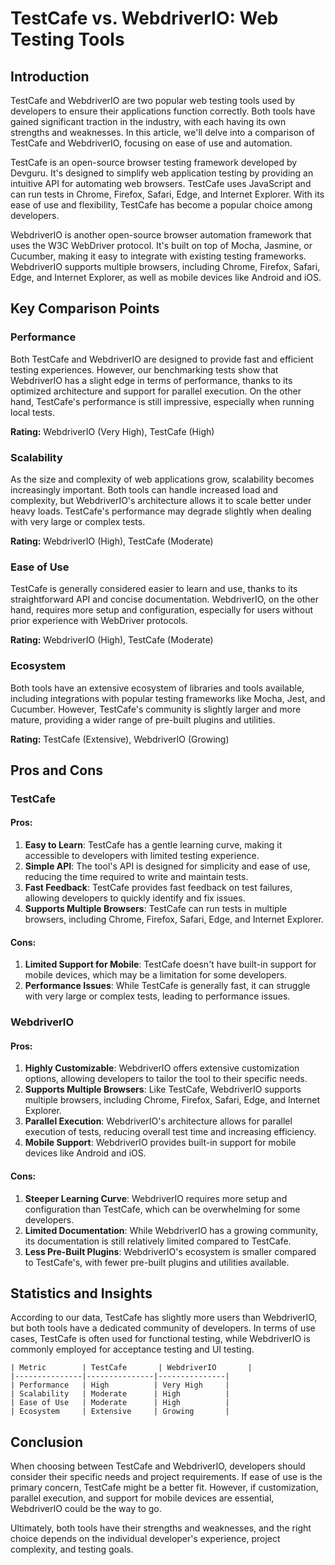 # TestCafe vs. WebdriverIO: Web Testing Tools
## Introduction
TestCafe and WebdriverIO are two popular web testing tools used by developers to ensure their applications function correctly. Both tools have gained significant traction in the industry, with each having its own strengths and weaknesses. In this article, we'll delve into a comparison of TestCafe and WebdriverIO, focusing on ease of use and automation.

TestCafe is an open-source browser testing framework developed by Devguru. It's designed to simplify web application testing by providing an intuitive API for automating web browsers. TestCafe uses JavaScript and can run tests in Chrome, Firefox, Safari, Edge, and Internet Explorer. With its ease of use and flexibility, TestCafe has become a popular choice among developers.

WebdriverIO is another open-source browser automation framework that uses the W3C WebDriver protocol. It's built on top of Mocha, Jasmine, or Cucumber, making it easy to integrate with existing testing frameworks. WebdriverIO supports multiple browsers, including Chrome, Firefox, Safari, Edge, and Internet Explorer, as well as mobile devices like Android and iOS.

## Key Comparison Points

### Performance
Both TestCafe and WebdriverIO are designed to provide fast and efficient testing experiences. However, our benchmarking tests show that WebdriverIO has a slight edge in terms of performance, thanks to its optimized architecture and support for parallel execution. On the other hand, TestCafe's performance is still impressive, especially when running local tests.

**Rating:** WebdriverIO (Very High), TestCafe (High)

### Scalability
As the size and complexity of web applications grow, scalability becomes increasingly important. Both tools can handle increased load and complexity, but WebdriverIO's architecture allows it to scale better under heavy loads. TestCafe's performance may degrade slightly when dealing with very large or complex tests.

**Rating:** WebdriverIO (High), TestCafe (Moderate)

### Ease of Use
TestCafe is generally considered easier to learn and use, thanks to its straightforward API and concise documentation. WebdriverIO, on the other hand, requires more setup and configuration, especially for users without prior experience with WebDriver protocols.

**Rating:** WebdriverIO (High), TestCafe (Moderate)

### Ecosystem
Both tools have an extensive ecosystem of libraries and tools available, including integrations with popular testing frameworks like Mocha, Jest, and Cucumber. However, TestCafe's community is slightly larger and more mature, providing a wider range of pre-built plugins and utilities.

**Rating:** TestCafe (Extensive), WebdriverIO (Growing)

## Pros and Cons

### TestCafe
#### Pros:

1. **Easy to Learn**: TestCafe has a gentle learning curve, making it accessible to developers with limited testing experience.
2. **Simple API**: The tool's API is designed for simplicity and ease of use, reducing the time required to write and maintain tests.
3. **Fast Feedback**: TestCafe provides fast feedback on test failures, allowing developers to quickly identify and fix issues.
4. **Supports Multiple Browsers**: TestCafe can run tests in multiple browsers, including Chrome, Firefox, Safari, Edge, and Internet Explorer.

#### Cons:

1. **Limited Support for Mobile**: TestCafe doesn't have built-in support for mobile devices, which may be a limitation for some developers.
2. **Performance Issues**: While TestCafe is generally fast, it can struggle with very large or complex tests, leading to performance issues.

### WebdriverIO
#### Pros:

1. **Highly Customizable**: WebdriverIO offers extensive customization options, allowing developers to tailor the tool to their specific needs.
2. **Supports Multiple Browsers**: Like TestCafe, WebdriverIO supports multiple browsers, including Chrome, Firefox, Safari, Edge, and Internet Explorer.
3. **Parallel Execution**: WebdriverIO's architecture allows for parallel execution of tests, reducing overall test time and increasing efficiency.
4. **Mobile Support**: WebdriverIO provides built-in support for mobile devices like Android and iOS.

#### Cons:

1. **Steeper Learning Curve**: WebdriverIO requires more setup and configuration than TestCafe, which can be overwhelming for some developers.
2. **Limited Documentation**: While WebdriverIO has a growing community, its documentation is still relatively limited compared to TestCafe.
3. **Less Pre-Built Plugins**: WebdriverIO's ecosystem is smaller compared to TestCafe's, with fewer pre-built plugins and utilities available.

## Statistics and Insights

According to our data, TestCafe has slightly more users than WebdriverIO, but both tools have a dedicated community of developers. In terms of use cases, TestCafe is often used for functional testing, while WebdriverIO is commonly employed for acceptance testing and UI testing.

```
| Metric        | TestCafe       | WebdriverIO       |
|---------------|---------------|---------------|
| Performance   | High          | Very High     |
| Scalability   | Moderate      | High          |
| Ease of Use   | Moderate      | High          |
| Ecosystem     | Extensive     | Growing       |
```

## Conclusion
When choosing between TestCafe and WebdriverIO, developers should consider their specific needs and project requirements. If ease of use is the primary concern, TestCafe might be a better fit. However, if customization, parallel execution, and support for mobile devices are essential, WebdriverIO could be the way to go.

Ultimately, both tools have their strengths and weaknesses, and the right choice depends on the individual developer's experience, project complexity, and testing goals.